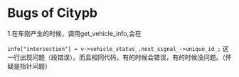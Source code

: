 # Bugs of Citypb

1.在车刚产生的时候，调用get_vehicle_info,会在

`info["intersection"] = v->vehicle_status_.next_signal_->unique_id_;`
这一行出现问题（段错误）。而且相同代码，有的时候会错误，有的时候没问题。（怀疑是指针问题）